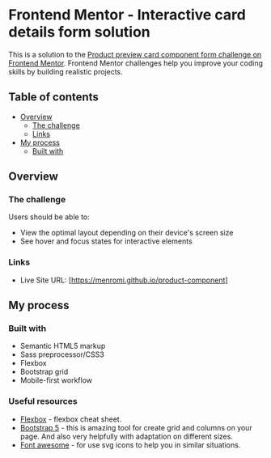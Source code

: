 # Frontend Mentor - Interactive card details form solution

This is a solution to the [Product preview card component form challenge on Frontend Mentor](https://www.frontendmentor.io/challenges/product-preview-card-component-GO7UmttRfa). Frontend Mentor challenges help you improve your coding skills by building realistic projects. 

## Table of contents

- [Overview](#overview)
  - [The challenge](#the-challenge)
  - [Links](#links)
- [My process](#my-process)
  - [Built with](#built-with)

## Overview

### The challenge

Users should be able to:

- View the optimal layout depending on their device's screen size
- See hover and focus states for interactive elements

### Links

- Live Site URL: [https://menromi.github.io/product-component]

## My process

### Built with

- Semantic HTML5 markup
- Sass preprocessor/CSS3
- Flexbox
- Bootstrap grid
- Mobile-first workflow

### Useful resources

- [Flexbox](hhttps://css-tricks.com/snippets/css/a-guide-to-flexbox/) - flexbox cheat sheet.
- [Bootstrap 5](https://getbootstrap.com/) - this is amazing tool for create grid and columns on your page. And also very helpfully with adaptation on different sizes.
- [Font awesome](https://fontawesome.com/icons) - for use svg icons to help you in similar situations.

